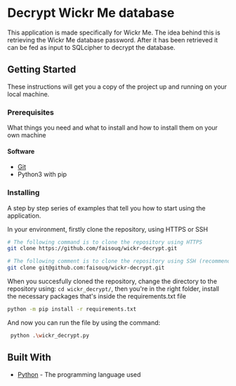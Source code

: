 # Decrypt Wickr Me database
This application is made specifically for Wickr Me. The idea behind this is retrieving the Wickr Me database password. After it has been retrieved it can be fed as input to SQLcipher to decrypt the database.

## Getting Started

These instructions will get you a copy of the project up and running on your local machine.

### Prerequisites

What things you need and what to install and how to install them on your own machine

#### Software

* [Git](https://git-scm.com/)
* Python3 with pip 

### Installing

A step by step series of examples that tell you how to start using the application.

In your environment, firstly clone the repository, using HTTPS or SSH
```bash
# The following command is to clone the repository using HTTPS
git clone https://github.com/faisouq/wickr-decrypt.git

# The following comment is to clone the repository using SSH (recommended)
git clone git@github.com:faisouq/wickr-decrypt.git
```

When you succesfully cloned the repository, change the directory to the repository using: `cd wickr_decrypt/`, then you're in the right folder, install the necessary packages that's inside the requirements.txt file

```bash
python -m pip install -r requirements.txt
```

And now you can run the file by using the command:
```bash
 python .\wickr_decrypt.py
```

## Built With

* [Python](https://www.python.org/) - The programming language used
